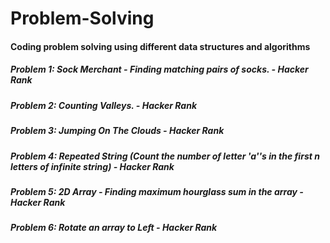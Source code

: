 # Problem-Solving
#### Coding problem solving using different data structures and algorithms

##### Problem 1: Sock Merchant - Finding matching pairs of socks. - Hacker Rank

##### Problem 2: Counting Valleys. - Hacker Rank

##### Problem 3: Jumping On The Clouds - Hacker Rank

##### Problem 4: Repeated String (Count the number of letter 'a''s in the first n letters of infinite string) - Hacker Rank

##### Problem 5: 2D Array - Finding maximum hourglass sum in the array - Hacker Rank

##### Problem 6: Rotate an array to Left - Hacker Rank




